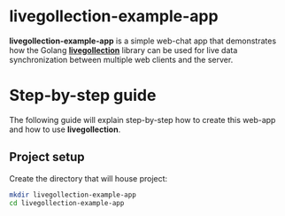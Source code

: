 # livegollection-example-app
**livegollection-example-app** is a simple web-chat app that demonstrates how the Golang **[livegollection](https://github.com/m1gwings/livegollection)** library can be used for live data synchronization between multiple web clients and the server.
# Step-by-step guide
The following guide will explain step-by-step how to create this web-app and how to use **livegollection**.
## Project setup
Create the directory that will house project:
```bash
mkdir livegollection-example-app
cd livegollection-example-app
```
